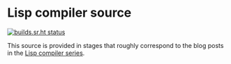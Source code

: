 # Lisp compiler source

[![builds.sr.ht status](https://builds.sr.ht/~max/bernsteinbear.com.svg)](https://builds.sr.ht/~max/bernsteinbear.com?)

This source is provided in stages that roughly correspond to the blog posts in
the [Lisp compiler series](https://bernsteinbear.com/blog/compiling-a-lisp-0/).

